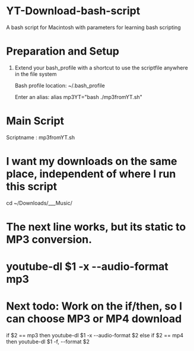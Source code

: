 # YT-Download-bash-script
A bash script for Macintosh with parameters for learning bash scripting

# Preparation and Setup
1. Extend your bash_profile with a shortcut to use the scriptfile anywhere in the file system

    Bash profile location: ~/.bash_profile
    
    Enter an alias:      alias mp3YT="bash ./mp3fromYT.sh"

# Main Script
Scriptname : mp3fromYT.sh

# I want my downloads on the same place, independent of where I run this script
cd ~/Downloads/___Music/

# The next line works, but its static to MP3 conversion.
# youtube-dl $1 -x --audio-format mp3


# Next todo: Work on the if/then, so I can choose MP3 or MP4 download
if $2 == mp3
        then youtube-dl $1 -x --audio-format $2
  else if $2 == mp4
        then youtube-dl $1 -f, --format $2
